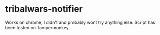 # tribalwars-notifier
Works on chrome, I didn't and probably wont try anything else. Script has been tested on Tampermonkey.

